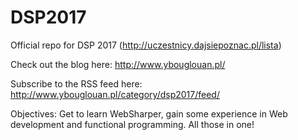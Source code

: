 # DSP2017
Official repo for DSP 2017 (http://uczestnicy.dajsiepoznac.pl/lista)

Check out the blog here: http://www.ybouglouan.pl/

Subscribe to the RSS feed here: http://www.ybouglouan.pl/category/dsp2017/feed/

Objectives:
Get to learn WebSharper, gain some experience in Web development and functional programming. All those in one!
